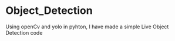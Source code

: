 # Object_Detection
Using openCv and yolo in pyhton, I have made a simple Live Object Detection code  
